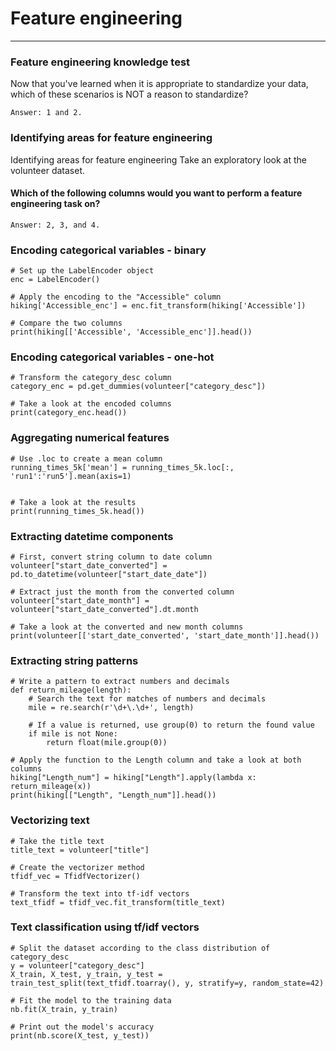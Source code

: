 ﻿
# Feature engineering

---
### Feature engineering knowledge test
Now that you've learned when it is appropriate to standardize your data, which of these scenarios is NOT a reason to standardize?

```
Answer: 1 and 2.
```

### Identifying areas for feature engineering
Identifying areas for feature engineering
Take an exploratory look at the volunteer dataset.

#### Which of the following columns would you want to perform a feature engineering task on?
```
Answer: 2, 3, and 4.
```

### Encoding categorical variables - binary
```
# Set up the LabelEncoder object
enc = LabelEncoder()

# Apply the encoding to the "Accessible" column
hiking['Accessible_enc'] = enc.fit_transform(hiking['Accessible'])

# Compare the two columns
print(hiking[['Accessible', 'Accessible_enc']].head())
```

### Encoding categorical variables - one-hot
```
# Transform the category_desc column
category_enc = pd.get_dummies(volunteer["category_desc"])

# Take a look at the encoded columns
print(category_enc.head())
```

### Aggregating numerical features
```
# Use .loc to create a mean column
running_times_5k['mean'] = running_times_5k.loc[:, 'run1':'run5'].mean(axis=1)


# Take a look at the results
print(running_times_5k.head())
```

### Extracting datetime components
```
# First, convert string column to date column
volunteer["start_date_converted"] = pd.to_datetime(volunteer["start_date_date"])

# Extract just the month from the converted column
volunteer["start_date_month"] = volunteer["start_date_converted"].dt.month

# Take a look at the converted and new month columns
print(volunteer[['start_date_converted', 'start_date_month']].head())
```


### Extracting string patterns
```
# Write a pattern to extract numbers and decimals
def return_mileage(length):
    # Search the text for matches of numbers and decimals
    mile = re.search(r'\d+\.\d+', length)
    
    # If a value is returned, use group(0) to return the found value
    if mile is not None:
        return float(mile.group(0))
        
# Apply the function to the Length column and take a look at both columns
hiking["Length_num"] = hiking["Length"].apply(lambda x: return_mileage(x))
print(hiking[["Length", "Length_num"]].head())
```

### Vectorizing text
```
# Take the title text
title_text = volunteer["title"]

# Create the vectorizer method
tfidf_vec = TfidfVectorizer()

# Transform the text into tf-idf vectors
text_tfidf = tfidf_vec.fit_transform(title_text)
```

### Text classification using tf/idf vectors
```
# Split the dataset according to the class distribution of category_desc
y = volunteer["category_desc"]
X_train, X_test, y_train, y_test = train_test_split(text_tfidf.toarray(), y, stratify=y, random_state=42)

# Fit the model to the training data
nb.fit(X_train, y_train)

# Print out the model's accuracy
print(nb.score(X_test, y_test))
```

